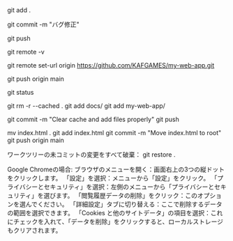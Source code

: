 git add .

git commit -m "バグ修正"

git push






git remote -v

git remote set-url origin https://github.com/KAFGAMES/my-web-app.git

git push origin main

git status






git rm -r --cached .
git add docs/
git add my-web-app/

git commit -m "Clear cache and add files properly"
git push


mv index.html .
git add index.html
git commit -m "Move index.html to root"
git push origin main


ワークツリーの未コミットの変更をすべて破棄：
git restore .

Google Chromeの場合:
ブラウザのメニューを開く：画面右上の3つの縦ドットをクリックします。
「設定」を選択：メニューから「設定」をクリック。
「プライバシーとセキュリティ」を選択：左側のメニューから「プライバシーとセキュリティ」を選びます。
「閲覧履歴データの削除」をクリック：このオプションを選んでください。
「詳細設定」タブに切り替える：ここで削除するデータの範囲を選択できます。
「Cookies と他のサイトデータ」の項目を選択：これにチェックを入れて、「データを削除」をクリックすると、ローカルストレージもクリアされます。

